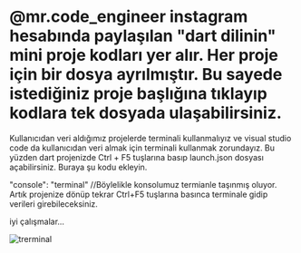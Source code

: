 # @mr.code_engineer instagram hesabında paylaşılan "dart dilinin" mini proje kodları yer alır. Her proje için bir dosya ayrılmıştır. Bu sayede istediğiniz proje başlığına tıklayıp kodlara tek dosyada ulaşabilirsiniz. 

Kullanıcıdan veri aldığımız projelerde terminali kullanmalıyız ve visual studio code da kullanıcıdan veri almak için terminali kullanmak zorundayız.
Bu yüzden dart projenizde Ctrl + F5 tuşlarına basıp launch.json dosyası açabilirsiniz. Buraya şu kodu ekleyin.

"console": "terminal" //Böylelikle konsolumuz termianle taşınmış oluyor. Artık projenize dönüp tekrar Ctrl+F5 tuşlarına basınca terminale gidip verileri girebileceksiniz.

iyi çalışmalar... 

![trerminal](https://user-images.githubusercontent.com/79870923/186163305-c962a317-d2e2-4bb1-83ac-7bd0e5278317.png)
